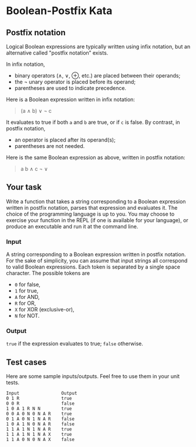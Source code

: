 # Boolean-Postfix Kata

## Postfix notation

Logical Boolean expressions are typically written using infix notation,
but an alternative called "postfix notation” exists.

In infix notation,

- binary operators (∧, ∨, ⊕, etc.) are placed between their operands;
- the ¬ unary operator is placed before its operand;
- parentheses are used to indicate precedence.

Here is a Boolean expression written in infix notation:

> (a ∧ b) ∨ ¬ c

It evaluates to true if both `a` and `b` are true, or if `c` is false.
By contrast, in postfix notation,

- an operator is placed after its operand(s);
- parentheses are not needed.

Here is the same Boolean expression as above, written in postfix notation:

> a b ∧ c ¬ ∨

## Your task

Write a function that takes a string corresponding to a Boolean expression written in postfix notation,
parses that expression and evaluates it. The choice of the programming language is up to you.
You may choose to exercise your function in the REPL (if one is available for your language),
or produce an executable and run it at the command line.

### Input

A string corresponding to a Boolean expression written in postfix notation.
For the sake of simplicity, you can assume that input strings all correspond to valid Boolean expressions.
Each token is separated by a single space character. The possible tokens are

- `0` for false,
- `1` for true,
- `A` for AND,
- `R` for OR,
- `X` for XOR (exclusive-or),
- `N` for NOT.

### Output

`true` if the expression evaluates to true; `false` otherwise.

## Test cases

Here are some sample inputs/outputs. Feel free to use them in your unit tests.

    Input                Output
    0 1 R                true
    0 0 R                false
    1 0 A 1 R N N        true
    0 0 A 0 N 0 N A R    true
    0 1 A 0 N 1 N A R    false
    1 0 A 1 N 0 N A R    false
    1 1 A 1 N 1 N A R    true
    1 1 A 1 N 1 N A X    true
    1 1 A 0 N 0 N A X    false
